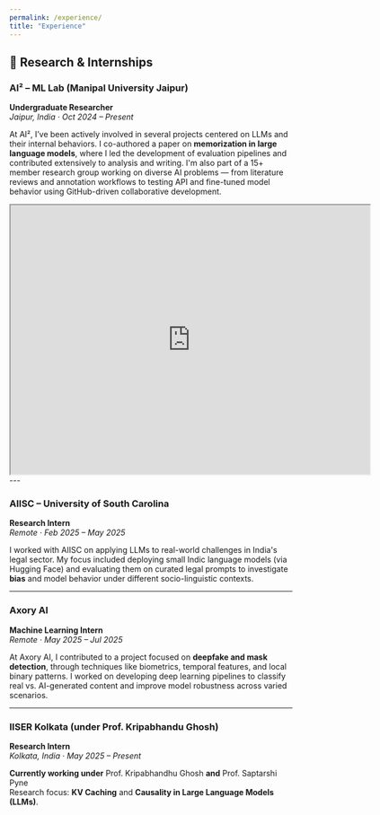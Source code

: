 ```yaml
---
permalink: /experience/
title: "Experience"
---
```


## 🔬 Research & Internships

### **AI² – ML Lab (Manipal University Jaipur)**  
**Undergraduate Researcher**  
*Jaipur, India · Oct 2024 – Present*  

At AI², I’ve been actively involved in several projects centered on LLMs and their internal behaviors. I co-authored a paper on **memorization in large language models**, where I led the development of evaluation pipelines and contributed extensively to analysis and writing. I'm also part of a 15+ member research group working on diverse AI problems — from literature reviews and annotation workflows to testing API and fine-tuned model behavior using GitHub-driven collaborative development.
<iframe src="https://drive.google.com/file/d/1B25VRIm-sZgtcrTufZLXVoyoGwUZ0eh4/preview" width="640" height="480" allow="autoplay"></iframe>
---

### **AIISC – University of South Carolina**  
**Research Intern**  
*Remote · Feb 2025 – May 2025*  

I worked with AIISC on applying LLMs to real-world challenges in India's legal sector. My focus included deploying small Indic language models (via Hugging Face) and evaluating them on curated legal prompts to investigate **bias** and model behavior under different socio-linguistic contexts.

---

### **Axory AI**  
**Machine Learning Intern**  
*Remote · May 2025 – Jul 2025*  

At Axory AI, I contributed to a project focused on **deepfake and mask detection**, through techniques like biometrics, temporal features, and local binary patterns. I worked on developing deep learning pipelines to classify real vs. AI-generated content and improve model robustness across varied scenarios.

---

### **IISER Kolkata (under Prof. Kripabhandu Ghosh)**  
**Research Intern**  
*Kolkata, India · May 2025 – Present*  

**Currently working under** Prof. Kripabhandhu Ghosh **and** Prof. Saptarshi Pyne  
Research focus: **KV Caching** and **Causality in Large Language Models (LLMs)**.



